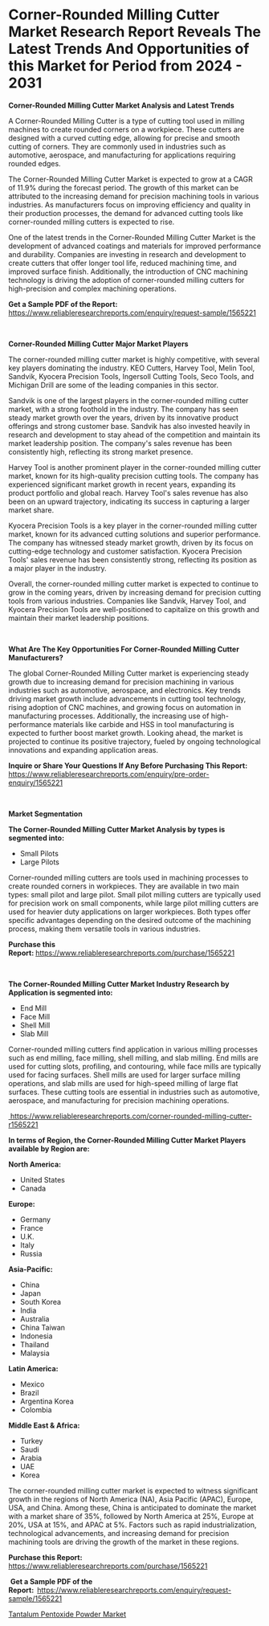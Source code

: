 <p><h1>Corner-Rounded Milling Cutter Market Research Report Reveals The Latest Trends And Opportunities of this Market for Period from 2024 - 2031</h1></p><p><strong>Corner-Rounded Milling Cutter Market Analysis and Latest Trends</strong></p>
<p><p>A Corner-Rounded Milling Cutter is a type of cutting tool used in milling machines to create rounded corners on a workpiece. These cutters are designed with a curved cutting edge, allowing for precise and smooth cutting of corners. They are commonly used in industries such as automotive, aerospace, and manufacturing for applications requiring rounded edges.</p><p>The Corner-Rounded Milling Cutter Market is expected to grow at a CAGR of 11.9% during the forecast period. The growth of this market can be attributed to the increasing demand for precision machining tools in various industries. As manufacturers focus on improving efficiency and quality in their production processes, the demand for advanced cutting tools like corner-rounded milling cutters is expected to rise.</p><p>One of the latest trends in the Corner-Rounded Milling Cutter Market is the development of advanced coatings and materials for improved performance and durability. Companies are investing in research and development to create cutters that offer longer tool life, reduced machining time, and improved surface finish. Additionally, the introduction of CNC machining technology is driving the adoption of corner-rounded milling cutters for high-precision and complex machining operations.</p></p>
<p><strong>Get a Sample PDF of the Report:&nbsp;</strong> <a href="https://www.reliableresearchreports.com/enquiry/request-sample/1565221">https://www.reliableresearchreports.com/enquiry/request-sample/1565221</a></p>
<p>&nbsp;</p>
<p><strong>Corner-Rounded Milling Cutter Major Market Players</strong></p>
<p><p>The corner-rounded milling cutter market is highly competitive, with several key players dominating the industry. KEO Cutters, Harvey Tool, Melin Tool, Sandvik, Kyocera Precision Tools, Ingersoll Cutting Tools, Seco Tools, and Michigan Drill are some of the leading companies in this sector.</p><p>Sandvik is one of the largest players in the corner-rounded milling cutter market, with a strong foothold in the industry. The company has seen steady market growth over the years, driven by its innovative product offerings and strong customer base. Sandvik has also invested heavily in research and development to stay ahead of the competition and maintain its market leadership position. The company's sales revenue has been consistently high, reflecting its strong market presence.</p><p>Harvey Tool is another prominent player in the corner-rounded milling cutter market, known for its high-quality precision cutting tools. The company has experienced significant market growth in recent years, expanding its product portfolio and global reach. Harvey Tool's sales revenue has also been on an upward trajectory, indicating its success in capturing a larger market share.</p><p>Kyocera Precision Tools is a key player in the corner-rounded milling cutter market, known for its advanced cutting solutions and superior performance. The company has witnessed steady market growth, driven by its focus on cutting-edge technology and customer satisfaction. Kyocera Precision Tools' sales revenue has been consistently strong, reflecting its position as a major player in the industry.</p><p>Overall, the corner-rounded milling cutter market is expected to continue to grow in the coming years, driven by increasing demand for precision cutting tools from various industries. Companies like Sandvik, Harvey Tool, and Kyocera Precision Tools are well-positioned to capitalize on this growth and maintain their market leadership positions.</p></p>
<p>&nbsp;</p>
<p><strong>What Are The Key Opportunities For Corner-Rounded Milling Cutter Manufacturers?</strong></p>
<p><p>The global Corner-Rounded Milling Cutter market is experiencing steady growth due to increasing demand for precision machining in various industries such as automotive, aerospace, and electronics. Key trends driving market growth include advancements in cutting tool technology, rising adoption of CNC machines, and growing focus on automation in manufacturing processes. Additionally, the increasing use of high-performance materials like carbide and HSS in tool manufacturing is expected to further boost market growth. Looking ahead, the market is projected to continue its positive trajectory, fueled by ongoing technological innovations and expanding application areas.</p></p>
<p><strong>Inquire or Share Your Questions If Any Before Purchasing This Report:</strong> <a href="https://www.reliableresearchreports.com/enquiry/pre-order-enquiry/1565221">https://www.reliableresearchreports.com/enquiry/pre-order-enquiry/1565221</a></p>
<p>&nbsp;</p>
<p><strong>Market Segmentation</strong></p>
<p><strong>The Corner-Rounded Milling Cutter Market Analysis by types is segmented into:</strong></p>
<p><ul><li>Small Pilots</li><li>Large Pilots</li></ul></p>
<p><p>Corner-rounded milling cutters are tools used in machining processes to create rounded corners in workpieces. They are available in two main types: small pilot and large pilot. Small pilot milling cutters are typically used for precision work on small components, while large pilot milling cutters are used for heavier duty applications on larger workpieces. Both types offer specific advantages depending on the desired outcome of the machining process, making them versatile tools in various industries.</p></p>
<p><strong>Purchase this Report:&nbsp;</strong><a href="https://www.reliableresearchreports.com/purchase/1565221">https://www.reliableresearchreports.com/purchase/1565221</a></p>
<p>&nbsp;</p>
<p><strong>The Corner-Rounded Milling Cutter Market Industry Research by Application is segmented into:</strong></p>
<p><ul><li>End Mill</li><li>Face Mill</li><li>Shell Mill</li><li>Slab Mill</li></ul></p>
<p><p>Corner-rounded milling cutters find application in various milling processes such as end milling, face milling, shell milling, and slab milling. End mills are used for cutting slots, profiling, and contouring, while face mills are typically used for facing surfaces. Shell mills are used for larger surface milling operations, and slab mills are used for high-speed milling of large flat surfaces. These cutting tools are essential in industries such as automotive, aerospace, and manufacturing for precision machining operations.</p></p>
<p><a href="https://www.reliableresearchreports.com/corner-rounded-milling-cutter-r1565221">&nbsp;https://www.reliableresearchreports.com/corner-rounded-milling-cutter-r1565221</a></p>
<p><strong>In terms of Region, the Corner-Rounded Milling Cutter Market Players available by Region are:</strong></p>
<p>
    <p> <strong> North America: </strong>
        <ul>
            <li>United States</li>
            <li>Canada</li>
        </ul>
        </p> 
    <p> <strong> Europe: </strong>
        <ul>
            <li>Germany</li>
            <li>France</li>
            <li>U.K.</li>
            <li>Italy</li>
            <li>Russia</li>
        </ul>
        </p> 
    <p> <strong> Asia-Pacific: </strong>
        <ul>
            <li>China</li>
            <li>Japan</li>
            <li>South Korea</li>
            <li>India</li>
            <li>Australia</li>
            <li>China Taiwan</li>
            <li>Indonesia</li>
            <li>Thailand</li>
            <li>Malaysia</li>
        </ul>
        </p> 
    <p> <strong> Latin America: </strong>
        <ul>
            <li>Mexico</li>
            <li>Brazil</li>
            <li>Argentina Korea</li>
            <li>Colombia</li>
        </ul>
        </p> 
    <p> <strong> Middle East & Africa: </strong>
        <ul>
            <li>Turkey</li>
            <li>Saudi</li>
            <li>Arabia</li>
            <li>UAE</li>
            <li>Korea</li>
        </ul>
    </p>
    </p>
<p><p>The corner-rounded milling cutter market is expected to witness significant growth in the regions of North America (NA), Asia Pacific (APAC), Europe, USA, and China. Among these, China is anticipated to dominate the market with a market share of 35%, followed by North America at 25%, Europe at 20%, USA at 15%, and APAC at 5%. Factors such as rapid industrialization, technological advancements, and increasing demand for precision machining tools are driving the growth of the market in these regions.</p></p>
<p><strong>Purchase this Report: </strong><a href="https://www.reliableresearchreports.com/purchase/1565221">https://www.reliableresearchreports.com/purchase/1565221</a></p>
<p>&nbsp;<strong>Get a Sample PDF of the Report:&nbsp;&nbsp;</strong><a href="https://www.reliableresearchreports.com/enquiry/request-sample/1565221">https://www.reliableresearchreports.com/enquiry/request-sample/1565221</a></p>
<p><strong></strong></p>
<p><p><a href="https://issuu.com/reportprime-2/docs/tantalum-pentoxide-powder-market-size-2030.pptx">Tantalum Pentoxide Powder Market</a></p></p>